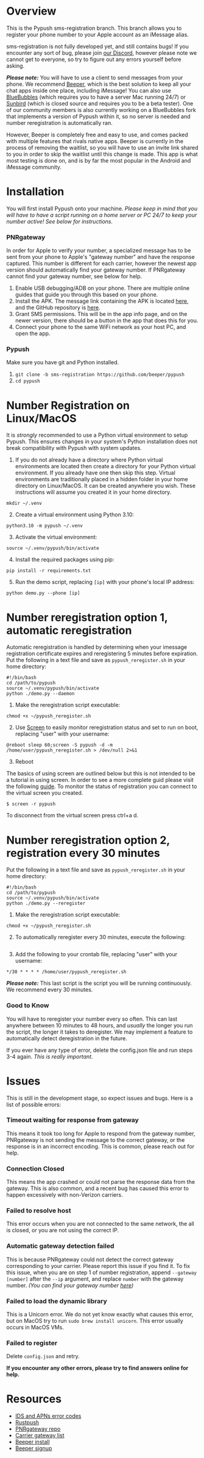 # Overview
This is the Pypush sms-registration branch. This branch allows you to register your phone number to your Apple account as an iMessage alias.

sms-registration is not fully developed yet, and still contains bugs! If you encounter any sort of bug, please join [our Discord](https://discord.gg/BtSbcExKJ9), however please note we cannot get to everyone, so try to figure out any errors yourself before asking.

***Please note:*** You will have to use a client to send messages from your phone. We recommend [Beeper](https://www.beeper.com/), which is the best solution to keep all your chat apps inside one place, including iMessage! You can also use [BlueBubbles](https://bluebubbles.app/) (which requires you to have a server Mac running 24/7) or [Sunbird](https://www.sunbirdapp.com/) (which is closed source and requires you to be a beta tester). One of our community members is also currently working on a BlueBubbles fork that implements a version of Pypush within it, so no server is needed and number reregistration is automatically ran.

However, Beeper is completely free and easy to use, and comes packed with multiple features that rivals native apps. Beeper is currently in the process of removing the waitlist, so you will have to use an invite link shared to you in order to skip the waitlist until this change is made. This app is what most testing is done on, and is by far the most popular in the Android and iMessage community.

# Installation
You will first install Pypush onto your machine. *Please keep in mind that you will have to have a script running on a home server or PC 24/7 to keep your number active! See below for instructions.*

### PNRgateway
In order for Apple to verify your number, a specialized message has to be sent from your phone to Apple's "gateway number" and have the response captured. This number is different for each carrier, however the newest app version should automatically find your gateway number. If PNRgateway cannot find your gateway number, see below for help.

1. Enable USB debugging/ADB on your phone. There are multiple online guides that guide you through this based on your phone.
2. Install the APK. The message link containing the APK is located [here](https://discord.com/channels/1130633272595066880/1145177252015915080/1153070972090470481), and the GitHub repository is [here](https://github.com/JJTech0130/PNRGatewayClientV2).
3. Grant SMS permissions. This will be in the app info page, and on the newer version, there should be a button in the app that does this for you.
4. Connect your phone to the same WiFi network as your host PC, and open the app.

### Pypush
Make sure you have git and Python installed.

1. `git clone -b sms-registration https://github.com/beeper/pypush`
2. `cd pypush` 

# Number Registration on Linux/MacOS
It is *strongly* recommended to use a Python virtual environment to setup Pypush. This ensures changes in your system's Python installation does not 
break compatibility with Pypush with system updates.

1. If you do not already have a directory where Python virtual environments are located then 
create a directory for your Python virtual environment. If you already have one then skip this step.
Virtual environments are traditionally placed in a hidden folder in your home directory on Linux/MacOS.
It can be created anywhere you wish. These instructions will assume you created it in your home directory.
```
mkdir ~/.venv
```
2. Create a virtual environment using Python 3.10:
```
python3.10 -m pypush ~/.venv
```
3. Activate the virtual environment:
```
source ~/.venv/pypush/bin/activate
```
4. Install the required packages using pip:
```
pip install -r requirements.txt
```
5. Run the demo script, replacing `[ip]` with your phone's local IP address:
```
python demo.py --phone [ip]
```
# Number reregistration option 1, automatic reregistration
Automatic reregistration is handled by determining when your imessage registration certificate expires
and reregistering 5 minutes before expiration. Put the following in a text file and save as `pypush_reregister.sh` in your home directory:
```
#!/bin/bash
cd /path/to/pypush
source ~/.venv/pypush/bin/activate
python ./demo.py --daemon
```
1. Make the reregistration script executable:
```
chmod +x ~/pypush_reregister.sh
```
2. Use [Screen](https://www.gnu.org/software/screen/manual/screen.html) to easily monitor reregistration status and set to run on boot, replacing "user" with your username:
```
@reboot sleep 60;screen -S pypush -d -m /home/user/pypush_reregister.sh > /dev/null 2>&1
```
3. Reboot

The basics of using screen are outlined below but this is not intended to be a tutorial in using screen. In order to see a more complete
guid please visit the following [guide](https://linuxize.com/post/how-to-use-linux-screen/). To monitor the status of registration you can 
connect to the virtual screen you created. 
```
$ screen -r pypush
```
To disconnect from the virtual screen press ctrl+a d. 

# Number reregistration option 2, registration every 30 minutes
Put the following in a text file and save as `pypush_reregister.sh` in your home directory:
```
#!/bin/bash
cd /path/to/pypush
source ~/.venv/pypush/bin/activate
python ./demo.py --reregister
```
1. Make the reregistration script executable:
```
chmod +x ~/pypush_reregister.sh
```
2. To automatically reregister every 30 minutes, execute the following:
```crontab -e
```
3. Add the following to your crontab file, replacing "user" with your username:
```
*/30 * * * * /home/user/pypush_reregister.sh
```

***Please note:*** This last script is the script you will be running continuously. We recommend every 30 minutes.

### Good to Know

You will have to reregister your number every so often. This can last anywhere between 10 minutes to 48 hours, and *usually* the longer you run the script, the longer it takes to deregister. We may implement a feature to automatically detect deregistration in the future.

If you ever have any type of error, delete the config.json file and run steps 3-4 again. *This is really important.*

# Issues
This is still in the development stage, so expect issues and bugs. Here is a list of possible errors:

### Timeout waiting for response from gateway
This means it took too long for Apple to respond from the gateway number, PNRgateway is not sending the message to the correct gateway, or the response is in an incorrect encoding. This is common, please reach out for help.

### Connection Closed
This means the app crashed or could not parse the response data from the gateway. This is also common, and a recent bug has caused this error to happen excessively with non-Verizon carriers.

### Failed to resolve host
This error occurs when you are not connected to the same network, the all is closed, or you are not using the correct IP.

### Automatic gateway detection failed
This is because PNRgateway could not detect the correct gateway corresponding to your carrier. Please report this issue if you find it. To fix this issue, when you are on step 1 of number registration, append `--gateway [number]` after the `--ip` argument, and replace `number` with the gateway number. *(You can find your gateway number [here](https://discord.com/channels/1130633272595066880/1130990221920575618/1154069380699791470))*

### Failed to load the dynamic library
This is a Unicorn error. We do not yet know exactly what causes this error, but on MacOS try to run `sudo brew install unicorn`. This error usually occurs in MacOS VMs.

### Failed to register
Delete `config.json` and retry.

**If you encounter any other errors, please try to find answers online for help.**

# Resources
- [IDS and APNs error codes](https://discord.com/channels/1130633272595066880/1130990221920575618/1153062573533577246)
- [Rustpush](https://github.com/TaeHagen/rustpush)
- [PNRgateway repo](https://github.com/JJTech0130/PNRGatewayClientV2)
- [Carrier gateway list](https://discord.com/channels/1130633272595066880/1130990221920575618/1154069380699791470)
- [Beeper install](https://www.beeper.com/download)
- [Beeper signup](https://airtable.com/appSlLTU0QBt8EBZ2/shrYWTCBhNCUKU9iv)

